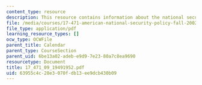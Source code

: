 ```yaml
---
content_type: resource
description: This resource contains information about the national security policy.
file: /media/courses/17-471-american-national-security-policy-fall-2002/63955c4c28e3070fdb13ee9dcb430b09_17_471_09_19491952.pdf
file_type: application/pdf
learning_resource_types: []
ocw_type: OCWFile
parent_title: Calendar
parent_type: CourseSection
parent_uid: 6be13a02-adeb-e9d9-7e23-80a7c8ea9690
resourcetype: Document
title: 17_471_09_19491952.pdf
uid: 63955c4c-28e3-070f-db13-ee9dcb430b09
---
```

